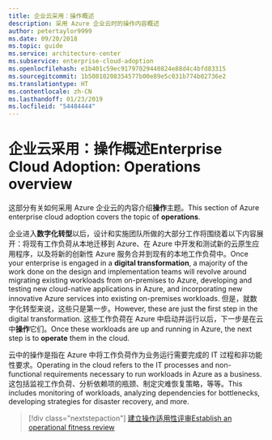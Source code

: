```yaml
---
title: 企业云采用：操作概述
description: 采用 Azure 企业云时的操作内容概述
author: petertaylor9999
ms.date: 09/20/2018
ms.topic: guide
ms.service: architecture-center
ms.subservice: enterprise-cloud-adoption
ms.openlocfilehash: e1b401c59ec91797029440824e88d4c4bfd83315
ms.sourcegitcommit: 1b50810208354577b00e89e5c031b774b02736e2
ms.translationtype: HT
ms.contentlocale: zh-CN
ms.lasthandoff: 01/23/2019
ms.locfileid: "54484444"
---
```

# <a name="enterprise-cloud-adoption-operations-overview"></a><span data-ttu-id="6856e-103">企业云采用：操作概述</span><span class="sxs-lookup"><span data-stu-id="6856e-103">Enterprise Cloud Adoption: Operations overview</span></span>

<span data-ttu-id="6856e-104">这部分有关如何采用 Azure 企业云的内容介绍**操作**主题。</span><span class="sxs-lookup"><span data-stu-id="6856e-104">This section of Azure enterprise cloud adoption covers the topic of **operations**.</span></span> 

<span data-ttu-id="6856e-105">企业进入**数字化转型**以后，设计和实施团队所做的大部分工作将围绕着以下内容展开：将现有工作负荷从本地迁移到 Azure、在 Azure 中开发和测试新的云原生应用程序，以及将新的创新性 Azure 服务合并到现有的本地工作负荷中。</span><span class="sxs-lookup"><span data-stu-id="6856e-105">Once your enterprise is engaged in a **digital transformation**, a majority of the work done on the design and implementation teams will revolve around migrating existing workloads from on-premises to Azure, developing and testing new cloud-native applications in Azure, and incorporating new innovative Azure services into existing on-premises workloads.</span></span> <span data-ttu-id="6856e-106">但是，就数字化转型来说，这些只是第一步。</span><span class="sxs-lookup"><span data-stu-id="6856e-106">However, these are just the first step in the digital transformation.</span></span> <span data-ttu-id="6856e-107">这些工作负荷在 Azure 中启动并运行以后，下一步是在云中**操作**它们。</span><span class="sxs-lookup"><span data-stu-id="6856e-107">Once these workloads are up and running in Azure, the next step is to **operate** them in the cloud.</span></span>

<span data-ttu-id="6856e-108">云中的操作是指在 Azure 中将工作负荷作为业务运行需要完成的 IT 过程和非功能性要求。</span><span class="sxs-lookup"><span data-stu-id="6856e-108">Operating in the cloud refers to the IT processes and non-functional requirements necessary to run workloads in Azure as a business.</span></span> <span data-ttu-id="6856e-109">这包括监视工作负荷、分析依赖项的瓶颈、制定灾难恢复策略，等等。</span><span class="sxs-lookup"><span data-stu-id="6856e-109">This includes monitoring of workloads, analyzing dependencies for bottlenecks, developing strategies for disaster recovery, and more.</span></span>

> [!div class="nextstepaction"]
> [<span data-ttu-id="6856e-110">建立操作适用性评审</span><span class="sxs-lookup"><span data-stu-id="6856e-110">Establish an operational fitness review</span></span>](operational-fitness-review.md)
